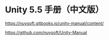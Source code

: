 # Unity 5.5 手册（中文版）

<https://nuysoft.gitbooks.io/unity-manual/content/>

<https://github.com/nuysoft/Unity-Manual>

